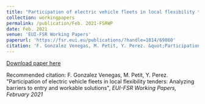 ```yaml
---
title: "Participation of electric vehicle fleets in local flexibility tenders: Analyzing barriers to entry and workable solutions"
collection: workingpapers
permalink: /publication/Feb. 2021-FSRWP
date: Feb. 2021
venue: 'EUI-FSR Working Papers'
paperurl: 'https://fsr.eui.eu/publications/?handle=1814/69860'
citation: 'F. Gonzalez Venegas, M. Petit, Y. Perez. &quot;Participation of electric vehicle fleets in local flexibility tenders: Analyzing barriers to entry and workable solutions&quot;, <i>EUI-FSR Working Papers<i>, February 2021'
---
```


<a href='https://fsr.eui.eu/publications/?handle=1814/69860'>Download paper here</a>

Recommended citation: F. Gonzalez Venegas, M. Petit, Y. Perez. "Participation of electric vehicle fleets in local flexibility tenders: Analyzing barriers to entry and workable solutions", <i>EUI-FSR Working Papers<i>, February 2021
